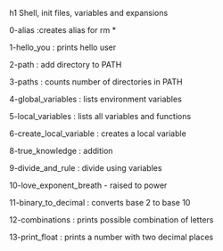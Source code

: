 h1 Shell, init files, variables and expansions

0-alias :creates alias for rm *

1-hello_you : prints hello user

2-path : add directory to PATH

3-paths : counts number of directories in PATH

4-global_variables : lists environment variables

5-local_variables : lists all variables and functions

6-create_local_variable : creates a local variable

8-true_knowledge : addition

9-divide_and_rule : divide using variables

10-love_exponent_breath - raised to power

11-binary_to_decimal : converts base 2 to base 10

12-combinations : prints possible combination of letters

13-print_float : prints a number with two decimal places
